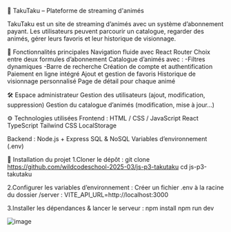 🌸 TakuTaku – Plateforme de streaming d'animés

TakuTaku est un site de streaming d’animés avec un système d’abonnement payant. Les utilisateurs peuvent parcourir un catalogue, regarder des animés, gérer leurs favoris et leur historique de visionnage.

🚀 Fonctionnalités principales
Navigation fluide avec React Router
Choix entre deux formules d’abonnement
Catalogue d’animés avec :
-Filtres dynamiques
-Barre de recherche
Création de compte et authentification
Paiement en ligne intégré
Ajout et gestion de favoris
Historique de visionnage personnalisé
Page de détail pour chaque animé

🛠️ Espace administrateur
Gestion des utilisateurs (ajout, modification, suppression)
Gestion du catalogue d’animés (modification, mise à jour…)

⚙️ Technologies utilisées
Frontend :
HTML / CSS / JavaScript
React
TypeScript
Tailwind CSS
LocalStorage

Backend :
Node.js + Express
SQL & NoSQL
Variables d’environnement (.env)

🔧 Installation du projet
1.Cloner le dépôt :
git clone https://github.com/wildcodeschool-2025-03/js-p3-takutaku
cd js-p3-takutaku

2.Configurer les variables d’environnement :
Créer un fichier .env à la racine du dossier /server :
VITE_API_URL=http://localhost:3000

3.Installer les dépendances & lancer le serveur :
npm install
npm run dev

![image](https://github.com/user-attachments/assets/54e7be6a-a7d1-4f86-b7ec-1bca9ee74c3a)
